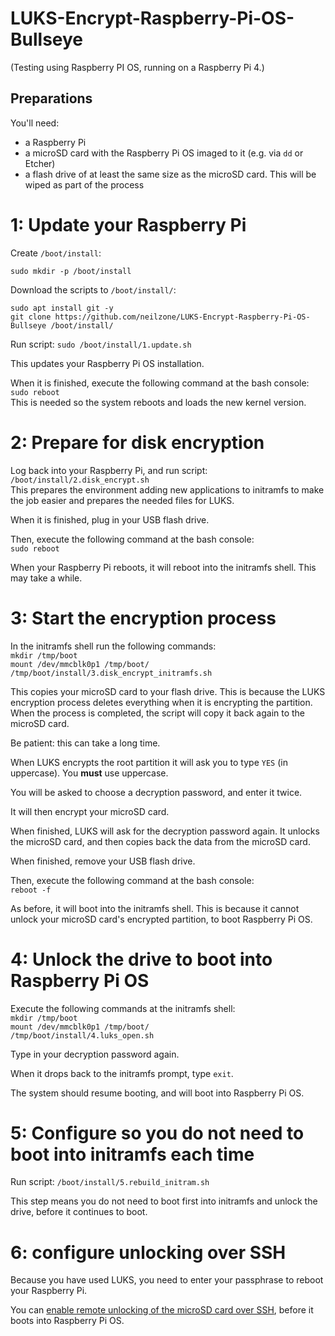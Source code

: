 # LUKS-Encrypt-Raspberry-Pi-OS-Bullseye

(Testing using Raspberry PI OS, running on a Raspberry Pi 4.)

## Preparations

You'll need:

- a Raspberry Pi
- a microSD card with the Raspberry Pi OS imaged to it (e.g. via `dd` or Etcher)
- a flash drive of at least the same size as the microSD card. This will be wiped as part of the process 


# 1: Update your Raspberry Pi

Create `/boot/install`:

```
sudo mkdir -p /boot/install
```

Download the scripts to `/boot/install/`:

```
sudo apt install git -y
git clone https://github.com/neilzone/LUKS-Encrypt-Raspberry-Pi-OS-Bullseye /boot/install/
```

Run script: `sudo /boot/install/1.update.sh`  

This updates your Raspberry Pi OS installation.

When it is finished, execute the following command at the bash console:  
`sudo reboot`  
This is needed so the system reboots and loads the new kernel version.  

# 2: Prepare for disk encryption

Log back into your Raspberry Pi, and run script: `/boot/install/2.disk_encrypt.sh`  
This prepares the environment adding new applications to initramfs to make the job easier and prepares the needed files for LUKS.

When it is finished, plug in your USB flash drive.

Then, execute the following command at the bash console:  
`sudo reboot`  


When your Raspberry Pi reboots, it will reboot into the initramfs shell. This may take a while.

# 3: Start the encryption process

In the initramfs shell run the following commands:  
`mkdir /tmp/boot`  
`mount /dev/mmcblk0p1 /tmp/boot/`  
`/tmp/boot/install/3.disk_encrypt_initramfs.sh`  

This copies your microSD card to your flash drive. This is because the LUKS encryption process deletes everything when it is encrypting the partition. When the process is completed, the script will copy it back again to the microSD card.

Be patient: this can take a long time.

When LUKS encrypts the root partition it will ask you to type `YES` (in uppercase). You **must** use uppercase.

You will be asked to choose a decryption password, and enter it twice.   

It will then encrypt your microSD card.

When finished, LUKS will ask for the decryption password again. It unlocks the microSD card, and then copies back the data from the microSD card.

When finished, remove your USB flash drive.

Then, execute the following command at the bash console:  
`reboot -f`  


As before, it will boot into the initramfs shell. This is because it cannot unlock your microSD card's encrypted partition, to boot Raspberry Pi OS.

# 4: Unlock the drive to boot into Raspberry Pi OS

Execute the following commands at the initramfs shell:  
`mkdir /tmp/boot`  
`mount /dev/mmcblk0p1 /tmp/boot/`  
`/tmp/boot/install/4.luks_open.sh`   

Type in your decryption password again.

When it drops back to the initramfs prompt, type `exit`. 

The system should resume booting, and will boot into Raspberry Pi OS.

# 5: Configure so you do not need to boot into initramfs each time

Run script: `/boot/install/5.rebuild_initram.sh`  

This step means you do not need to boot first into initramfs and unlock the drive, before it continues to boot.

# 6: configure unlocking over SSH

Because you have used LUKS, you need to enter your passphrase to reboot your Raspberry Pi.

You can [enable remote unlocking of the microSD card over SSH](https://neilzone.co.uk/2021/07/raspberry-pi-4-with-the-poe-hat-luks-and-a-working-fan), before it boots into Raspberry Pi OS.
